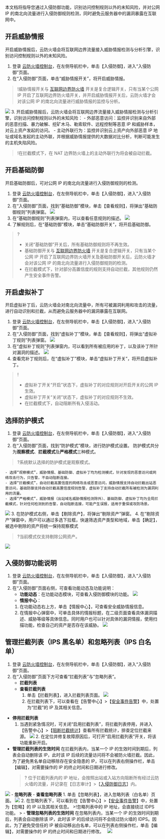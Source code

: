 本文档将指导您通过入侵防御功能，识别访问控制规则以外的未知风险，并对公网 IP 的南北向流量进行入侵防御规则检测，同时避免云服务器中的漏洞暴露在互联网中。

## 开启威胁情报

开启威胁情报后，云防火墙会将互联网边界流量接入威胁情报检测与分析引擎，识别访问控制规则以外的未知风险。
1. 登录 [云防火墙控制台](https://console.cloud.tencent.com/cfw/ips)，在左侧导航栏中，单击【入侵防御】，进入“入侵防御”页面。
2. 在“入侵防御”页面，单击“威胁情报开关”，将开启威胁情报。
>!威胁情报开关与 [互联网边界防火墙](https://console.cloud.tencent.com/cfw/switch/internet) 开关是复合逻辑开关，只有当某个公网 IP 开启了互联网边界防火墙开关，并开启威胁情报开关后，云防火墙才会对该公网 IP 的南北向流量进行威胁情报的监控与分析。
>
![](https://main.qcloudimg.com/raw/68af319d8909bbb830107db6b16e1e5a.png)
3. 开启威胁情报后，云防火墙会将互联网边界流量接入威胁情报检测与分析引擎，识别访问控制规则以外的未知风险：
	- 外部恶意访问：监控并识别来自外部的恶意扫描、暴力破解、挖矿木马、勒索软件、远程控制等恶意 IP 和威胁样本，对云上资产发起的访问。
	- 主动外联行为：监控并识别云上资产向外部恶意 IP 地址或域名发起的主动外联，并根据威胁情报提供的大数据对比分析，判断可能发生的主机失陷风险。
>!在拦截模式下，在 NAT 边界防火墙上的主动外联行为将会被自动拦截。


## 开启基础防御
开启基础防御后，可对公网 IP 的南北向流量进行入侵防御规则的检测。
1. 登录 [云防火墙控制台](https://console.cloud.tencent.com/cfw/ips)，在左侧导航栏中，单击【入侵防御】，进入“入侵防御”页面。
2. 在“入侵防御”页面，找到“基础防御”模块，单击【查看规则】，将弹出“基础防御规则”列表弹窗。
![](https://main.qcloudimg.com/raw/efb269fd3a5236e8f00165271c807d6f.png)
3. 在“基础防御规则”列表弹窗内，可以查看任意规则的描述。
![](https://main.qcloudimg.com/raw/324257f8e00b1a1c56841b549c69a1d3.png)
4. 了解规则后，在“基础防御”模块，单击“基础防御开关”，将开启基础防御。
>?
>- 关闭“基础防御”开关后，所有基础防御规则将不再生效。
>- 基础防御开关与 [互联网边界防火墙](https://console.cloud.tencent.com/cfw/switch/internet) 开关是复合逻辑开关，只有当某个公网 IP 开启了互联网边界防火墙开关及基础防御开关后，云防火墙才会对该公网 IP 的南北向流量进行入侵防御规则的检测。
>- 在拦截模式下，针对部分高置信度的规则支持自动拦截，其他规则仍然产生安全事件告警。


## 开启虚拟补丁
开启虚拟补丁后，云防火墙会对南北向流量中，所有可被漏洞利用和攻击的流量，进行自动识别和拦截，从而避免云服务器中的漏洞暴露在互联网。
1. 登录 [云防火墙控制台](https://console.cloud.tencent.com/cfw/ips)，在左侧导航栏中，单击【入侵防御】，进入“入侵防御”页面。
2. 在“入侵防御”页面，找到“虚拟补丁”模块，单击【查看规则】，将弹出“虚拟补丁规则”列表弹窗。
![](https://main.qcloudimg.com/raw/d53efc9647cb1c8ef8c7ec70f06ee174.png)
3. 在“虚拟补丁规则”列表弹窗内，可以看到所有被应用的补丁，以及该补丁所针对漏洞的描述。
![](https://main.qcloudimg.com/raw/6dadcc3aecf10bc63b9fe96f15c712ea.png)
4. 查看完补丁规则后，在“虚拟补丁”模块，单击“虚拟补丁开关”，将开启虚拟补丁。
>!
>- 虚拟补丁开关“开启”状态下，虚拟补丁的对应规则对开启开关的公网 IP 生效。
>- 虚拟补丁开关“关闭”状态下，虚拟补丁的对应规则不生效。
>- 在拦截模式下，自动阻断所有入侵活动。

## 选择防护模式
1. 登录 [云防火墙控制台](https://console.cloud.tencent.com/cfw/ips)，在左侧导航栏中，单击【入侵防御】，进入“入侵防御”页面。
2. 在“入侵防御”页面，找到“防护模式”模块，进行防护模式设置。
防护模式共分为**观察模式**、**拦截模式**及**严格模式**三种模式。
>?系统默认选择的防护模式是观察模式。
>
	- 选择“观察模式”，威胁情报、基础防御、虚拟补丁均为检测模式，针对发现的恶意访问或网络攻击行为，只告警，不自动阻断连接。
	- 选择“拦截模式”，自动拦截高置信度的网络攻击或恶意访问，威胁情报支持自动拦截出站恶意访问，基础防御支持自动拦截高置信度规则告警，虚拟补丁支持自动拦截所有被检测为漏洞利用的流量。
	- 选择“严格模式”，威胁情报（出站域名威胁情报检测除外）、基础防御、虚拟补丁均为全局拦截模式，针对任何检测到的告警，自动阻断连接，可能产生误报，适用于重保或攻防场景。
![](https://main.qcloudimg.com/raw/a1bc5b7471b094211a773c80c0b58268.png)
3. 在防护模式右侧，单击【剔除资产】，将弹出“剔除资产”弹窗。 
4. 在“剔除资产”弹窗中，用户可以通过多选下拉框，快速筛选资产类型和地域，单击【确定】，被选中剔除的资产将统一保持观察模式
>?当前模式仅支持剔除公网资产。
>
![](https://main.qcloudimg.com/raw/5dd90d0990b69cf1231f4e9384acf06b.png)


## 入侵防御功能说明
1. 登录 [云防火墙控制台](https://console.cloud.tencent.com/cfw/ips)，在左侧导航栏中，单击【入侵防御】，进入“入侵防御”页面。
2. 在“入侵防御”页面右侧，可查看功能动态及功能说明：
	- **功能动态**：在功能动态模块，可查看入侵防御模块的功能。
	![](https://main.qcloudimg.com/raw/208ae8d41220815915b09c5e39260687.png)
	- **情报中心**：
	 1. 在功能动态右上方，单击【情报中心】，可查看安全威胁情报信息。
   2. 在情报中心弹窗中，可单击具体的情报标题，在二级页面查看具体漏洞描述、威胁等级等具体信息。同时用户也可以针对具体的漏洞情报，使用扫描功能，检查自己的资产是否存在该威胁。
![](https://main.qcloudimg.com/raw/10622943a2a1ce2cfd3d9a06c4f96152.png)


## 管理拦截列表（IPS 黑名单）和忽略列表（IPS 白名单）
1. 登录 [云防火墙控制台](https://console.cloud.tencent.com/cfw/ips)，在左侧导航栏中，单击【入侵防御】，进入“入侵防御”页面。
2. 在“入侵防御”页面下方可查看“拦截列表”与“忽略列表”。
	- **拦截列表**
   - **查看拦截列表**
	   1. 单击【拦截列表】，进入拦截列表页面。
		  ![](https://main.qcloudimg.com/raw/d863915179753b52136445bdc8131390.png)
       2. 在拦截列表下，可以查看在【告警中心】>【[安全事件告警](https://console.cloud.tencent.com/cfw/warncenter)】中，处置为“拦截”的 IP 及其相关信息。
  - **停用拦截列表**
       1. 当遇到紧急情况时，可关闭“启用拦截列表”，将拦截列表停用，并进入【告警中心】>【[阻断拦截统计](https://console.cloud.tencent.com/cfw/warncenter/block)】查看所有拦截统计，排查定位拦截来源。
       ![](https://main.qcloudimg.com/raw/84079d9062f4a7c8a7225693cba3cec6.png)
		2. 在定位并修复故障原因后，可打开“启用拦截列表”开关，将该功能重新开启。
  - **管理拦截列表的生效时间**
    在拦截列表内，当某一个 IP 的生效时间到期后，列表会自动删除该 IP，此时该 IP 后续的流量访问将不会被防火墙拦截。因此，为了避免黑名单自动移除存在安全隐患的 IP，可以在列表右侧操作栏，单击【编辑】，对需要操作的 IP 的终止时间和日期进行修改。
    >? 位于拦截列表内的 IP 地址，会按照出站或入站方向阻断所有经过云防火墙的流量，并记录在【日志审计】>【[入侵防御日志](https://console.cloud.tencent.com/cfw/ipslog)】内。
>
   ![](https://main.qcloudimg.com/raw/f4fc14a12d5a97912889f2b97d9abf62.png)
	- **忽略列表**
		- **查看忽略列表**
			1. 单击【忽略列表】，进入忽略列表（白名单）页面。
       ![](https://main.qcloudimg.com/raw/18f32541eb79e5f0a721040a17be0ee9.png)
			2. 在忽略列表下，可以看到在【告警中心】>【[安全事件告警](https://console.cloud.tencent.com/cfw/warncenter)】中，处置为【忽略】的 IP 以及其相关信息。
       >!忽略列表中的 IP 地址，会直接绕过 IDPS 功能。
       >
		- **管理忽略列表的生效时间**
    在忽略列表内，当某一个 IP 的生效时间到期后，列表会自动删除该 IP，此时该 IP 的后续访问将不会绕过防火墙的 IDPS。因此，为了避免受信任的 IP 被自动移出白名单，可以在列表右侧操作栏，单击【编辑】，对需要操作的 IP 的终止时间和日期进行修改。
    &nbsp;
    ![](https://main.qcloudimg.com/raw/929e04c9a0748c2b6252652838a0e5f3.png)
